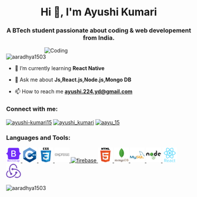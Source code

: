 <h1 align="center">Hi 👋, I'm Ayushi Kumari</h1>
<h3 align="center">A BTech student passionate about coding & web developement from India.</h3>
<img align="right" alt="Coding" width="400" src="https://i.pinimg.com/originals/68/92/23/689223b7c3b904639f0cc05b970315f6.gif">


<p align="left"> <img src="https://komarev.com/ghpvc/?username=aaradhya1503&label=Profile%20views&color=0e75b6&style=flat" alt="aaradhya1503" /> </p>

- 🌱 I’m currently learning **React Native**

- 💬 Ask me about **Js,React.js,Node.js,Mongo DB**

- 📫 How to reach me **ayushi.224.yd@gmail.com**

<h3 align="left">Connect with me:</h3>
<p align="left">
<a href="https://linkedin.com/in/ayushi-kumari15" target="blank"><img align="center" src="https://raw.githubusercontent.com/rahuldkjain/github-profile-readme-generator/master/src/images/icons/Social/linked-in-alt.svg" alt="ayushi-kumari15" height="30" width="40" /></a>
<a href="https://www.codechef.com/users/ayushi_kumari" target="blank"><img align="center" src="https://cdn.jsdelivr.net/npm/simple-icons@3.1.0/icons/codechef.svg" alt="ayushi_kumari" height="30" width="40" /></a>
<a href="https://www.leetcode.com/aayu_15" target="blank"><img align="center" src="https://raw.githubusercontent.com/rahuldkjain/github-profile-readme-generator/master/src/images/icons/Social/leet-code.svg" alt="aayu_15" height="30" width="40" /></a>
</p>

<h3 align="left">Languages and Tools:</h3>
<p align="left"> <a href="https://getbootstrap.com" target="_blank" rel="noreferrer"> <img src="https://raw.githubusercontent.com/devicons/devicon/master/icons/bootstrap/bootstrap-plain-wordmark.svg" alt="bootstrap" width="40" height="40"/> </a> <a href="https://www.w3schools.com/cpp/" target="_blank" rel="noreferrer"> <img src="https://raw.githubusercontent.com/devicons/devicon/master/icons/cplusplus/cplusplus-original.svg" alt="cplusplus" width="40" height="40"/> </a> <a href="https://www.w3schools.com/css/" target="_blank" rel="noreferrer"> <img src="https://raw.githubusercontent.com/devicons/devicon/master/icons/css3/css3-original-wordmark.svg" alt="css3" width="40" height="40"/> </a> <a href="https://expressjs.com" target="_blank" rel="noreferrer"> <img src="https://raw.githubusercontent.com/devicons/devicon/master/icons/express/express-original-wordmark.svg" alt="express" width="40" height="40"/> </a> <a href="https://firebase.google.com/" target="_blank" rel="noreferrer"> <img src="https://www.vectorlogo.zone/logos/firebase/firebase-icon.svg" alt="firebase" width="40" height="40"/> </a> <a href="https://www.w3.org/html/" target="_blank" rel="noreferrer"> <img src="https://raw.githubusercontent.com/devicons/devicon/master/icons/html5/html5-original-wordmark.svg" alt="html5" width="40" height="40"/> </a> <a href="https://www.mongodb.com/" target="_blank" rel="noreferrer"> <img src="https://raw.githubusercontent.com/devicons/devicon/master/icons/mongodb/mongodb-original-wordmark.svg" alt="mongodb" width="40" height="40"/> </a> <a href="https://www.mysql.com/" target="_blank" rel="noreferrer"> <img src="https://raw.githubusercontent.com/devicons/devicon/master/icons/mysql/mysql-original-wordmark.svg" alt="mysql" width="40" height="40"/> </a> <a href="https://nodejs.org" target="_blank" rel="noreferrer"> <img src="https://raw.githubusercontent.com/devicons/devicon/master/icons/nodejs/nodejs-original-wordmark.svg" alt="nodejs" width="40" height="40"/> </a> <a href="https://reactjs.org/" target="_blank" rel="noreferrer"> <img src="https://raw.githubusercontent.com/devicons/devicon/master/icons/react/react-original-wordmark.svg" alt="react" width="40" height="40"/> </a> <a href="https://redux.js.org" target="_blank" rel="noreferrer"> <img src="https://raw.githubusercontent.com/devicons/devicon/master/icons/redux/redux-original.svg" alt="redux" width="40" height="40"/> </a> </p>

<p><img align="center" src="https://github-readme-stats.vercel.app/api/top-langs?username=aaradhya1503&show_icons=true&locale=en&layout=compact" alt="aaradhya1503" /></p>

